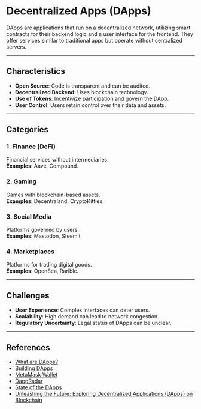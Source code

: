 # Decentralized Apps (DApps)

DApps are applications that run on a decentralized network, utilizing smart contracts for their backend logic and a user interface for the frontend. They offer services similar to traditional apps but operate without centralized servers.

---

## Characteristics

- **Open Source**: Code is transparent and can be audited.
- **Decentralized Backend**: Uses blockchain technology.
- **Use of Tokens**: Incentivize participation and govern the DApp.
- **User Control**: Users retain control over their data and assets.

---

## Categories

### **1. Finance (DeFi)**
Financial services without intermediaries.  
**Examples**: Aave, Compound.

### **2. Gaming**
Games with blockchain-based assets.  
**Examples**: Decentraland, CryptoKitties.

### **3. Social Media**
Platforms governed by users.  
**Examples**: Mastodon, Steemit.

### **4. Marketplaces**
Platforms for trading digital goods.  
**Examples**: OpenSea, Rarible.

---

## Challenges

- **User Experience**: Complex interfaces can deter users.
- **Scalability**: High demand can lead to network congestion.
- **Regulatory Uncertainty**: Legal status of DApps can be unclear.

---

## References

- [What are DApps?](https://ethereum.org/en/dapps/)  
- [Building DApps](https://ethereum.org/en/developers/docs/dapps/)  
- [MetaMask Wallet](https://metamask.io/)  
- [DappRadar](https://dappradar.com/)  
- [State of the DApps](https://www.stateofthedapps.com/)  
- [Unleashing the Future: Exploring Decentralized Applications (DApps) on Blockchain](https://medium.com/novai-blockchain-101/unleashing-the-future-exploring-decentralized-applications-dapps-on-blockchain-bcc2b60f2bdb)
